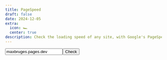 ```yaml
---
title: PageSpeed
draft: false
date: 2024-12-05
extra:
  icon: 🏎️
  center: true
description: Check the loading speed of any site, with Google's PageSpeed Insights API.
---
```



<input placeholder="Enter site to test..." id=input placeholder="maxbruges.pages.dev" value="maxbruges.pages.dev" type=text><button id=roll>Check</button>

<blockquote style="visibility:hidden;max-width:50ch" id=output></blockquote>

<script>
const contentDiv = document.getElementById('output')

function run() {
  const url = setUpQuery(document.getElementById('input').value);
  fetch(url)
    .then(response => response.json())
    .then(json => {
      // See https://developers.google.com/speed/docs/insights/v5/reference/pagespeedapi/runpagespeed#response
      // to learn more about each of the properties in the response object.
      console.log(json)
      //showInitialContent(json.id);

      // const cruxMetrics = {
      //   "First Contentful Paint": json.loadingExperience.metrics.FIRST_CONTENTFUL_PAINT_MS.category,
      //   "First Input Delay": json.loadingExperience.metrics.FIRST_INPUT_DELAY_MS.category
      // };
      // showCruxContent(cruxMetrics);
      const lighthouse = json.lighthouseResult;
      const lighthouseMetrics = {
        'Performance Score': lighthouse.categories.performance['score'] ? (lighthouse.categories.performance['score'] * 100).toFixed(0) + '%' : 'N/A',
        'First Contentful Paint (<2s)': lighthouse.audits['first-contentful-paint'] ? lighthouse.audits['first-contentful-paint'].displayValue : 'N/A',
        'Speed Index (<3.4s)': lighthouse.audits['speed-index'] ? lighthouse.audits['speed-index'].displayValue : 'N/A'
      };
      showLighthouseContent(lighthouseMetrics);
    });
}

function setUpQuery(urlToTest) {
  const api = `https://www.googleapis.com/pagespeedonline/v5/runPagespeed`;
  const parameters = {
    url: encodeURIComponent(urlToTest)
  };
  let query = `${api}?`;
  for (key in parameters) {
    query += `${key}=https://${parameters[key]}/`;
  }
  return query;
}


function showInitialContent(id) {
  contentDiv.innerHTML = '';
  const title = document.createElement('h1');
  title.textContent = 'PageSpeed Insights API Demo';
  contentDiv.appendChild(title);
  const page = document.createElement('p');
  page.textContent = `Page tested: ${id}`;
  contentDiv.appendChild(page);
}

function showCruxContent(cruxMetrics) {
  const cruxHeader = document.createElement('h2');
  cruxHeader.textContent = "Chrome User Experience Report Results";
 contentDiv.appendChild(cruxHeader);
  for (key in cruxMetrics) {
    const p = document.createElement('p');
    p.textContent = `${key}: ${cruxMetrics[key]}`;
    contentDiv.appendChild(p);
  }
}

function showLighthouseContent(lighthouseMetrics) {
  const lighthouseHeader = document.createElement('h3');
  lighthouseHeader.innerHTML = "Results";
  contentDiv.appendChild(lighthouseHeader);
  for (key in lighthouseMetrics) {
    const p = document.createElement('p');
    p.textContent = `${key}: ${lighthouseMetrics[key]}`;
    contentDiv.appendChild(p);
  }
  document.getElementById('load').style.visibility = 'hidden'
}

document.getElementById('roll').addEventListener('click', function() {
  const output = document.getElementById('output');
  output.style.visibility = "";
  output.innerHTML = '<span class="load" id="load">⏳</span>';
  query = document.getElementById('input');
  run();
})

</script>
